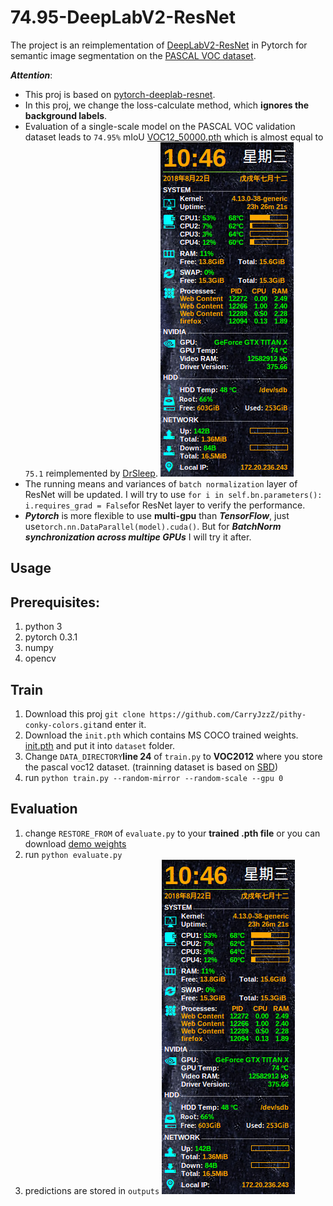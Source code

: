 # 74.95-DeepLabV2-ResNet

The project is an reimplementation of [DeepLabV2-ResNet](http://liangchiehchen.com/projects/DeepLabv2_resnet.html) in Pytorch for semantic image segmentation on the [PASCAL VOC dataset](http://host.robots.ox.ac.uk/pascal/VOC/). 

***Attention***: 
* This proj is based on [pytorch-deeplab-resnet](https://github.com/isht7/pytorch-deeplab-resnet). 
* In this proj, we change the loss-calculate method, which **ignores the background labels**.
* Evaluation of a single-scale model on the PASCAL VOC validation dataset leads to <code>74.95%</code> mIoU [VOC12_50000.pth](https://pan.baidu.com/s/1bP52R8) which is almost equal to <code>75.1</code> reimplemented by [DrSleep](https://github.com/DrSleep/tensorflow-deeplab-resnet). 
![mIoU](https://github.com/CarryJzzZ/pithy-conky-colors/blob/master/utils/results.png)
* The running means and variances of ```batch normalization``` layer of ResNet will be updated. I will try to use ```for i in self.bn.parameters(): i.requires_grad = False```for ResNet layer to verify the performance.
* ***Pytorch*** is more flexible to use **multi-gpu** than ***TensorFlow***, just use```torch.nn.DataParallel(model).cuda()```. But for ***BatchNorm synchronization across multipe GPUs*** I will try it after.

## Usage

## Prerequisites:
1. python 3
2. pytorch 0.3.1
3. numpy
4. opencv

## Train
1. Download this proj ```git clone https://github.com/CarryJzzZ/pithy-conky-colors.git```and enter it.
2. Download the ```init.pth``` which contains MS COCO trained weights. [init.pth](https://pan.baidu.com/s/1McWHataEIpVVsTL45E__8A) and put it into ```dataset``` folder.
3. Change ```DATA_DIRECTORY```**line 24** of ```train.py```  to **VOC2012** where you store the pascal voc12 dataset. (trainning dataset is based on [SBD](https://www.dropbox.com/s/oeu149j8qtbs1x0/SegmentationClassAug.zip?dl=0))
4. run ```python train.py --random-mirror --random-scale --gpu 0```

## Evaluation
1. change ```RESTORE_FROM``` of ```evaluate.py``` to your **trained .pth file** or you can download [demo weights](https://pan.baidu.com/s/1q4dCvuM_pcto2CGARrwgzg)
2. run ```python evaluate.py```
3. predictions are stored in ```outputs```
![ex:prediction](https://github.com/CarryJzzZ/pithy-conky-colors/blob/master/utils/results.png)

